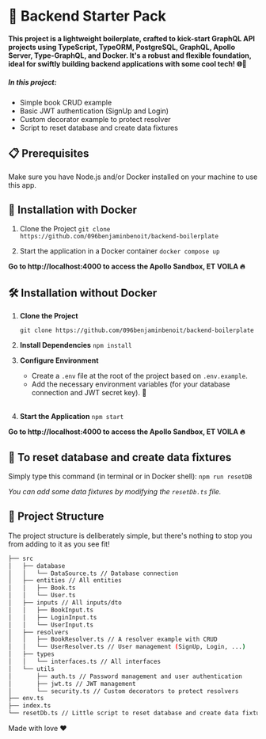 # 🚀 Backend Starter Pack

#### This project is a lightweight boilerplate, crafted to kick-start GraphQL API projects using TypeScript, TypeORM, PostgreSQL, GraphQL, Apollo Server, Type-GraphQL, and Docker. It's a robust and flexible foundation, ideal for swiftly building backend applications with some cool tech! 🌐🔧

##### In this project:
- Simple book CRUD example
- Basic JWT authentication (SignUp and Login)
- Custom decorator example to protect resolver
- Script to reset database and create data fixtures

## 📋 Prerequisites

Make sure you have Node.js and/or Docker installed on your machine to use this app.

## 🐳 Installation with Docker

1. Clone the Project
    `git clone https://github.com/096benjaminbenoit/backend-boilerplate`
    <br>

2. Start the application in a Docker container
    `docker compose up`
    <br>

**Go to http://localhost:4000 to access the Apollo Sandbox, ET VOILA 🔥**

## 🛠 Installation without Docker

1.  **Clone the Project**

    `git clone https://github.com/096benjaminbenoit/backend-boilerplate`
    <br>

2.  **Install Dependencies**
    `npm install`
    <br>

3.  **Configure Environment**
    - Create a `.env` file at the root of the project based on `.env.example`.
    - Add the necessary environment variables (for your database connection and JWT secret key). 🔑
    <br>

4.  **Start the Application**
    `npm start`

**Go to http://localhost:4000 to access the Apollo Sandbox, ET VOILA 🔥**

## 🔄 To reset database and create data fixtures
Simply type this command (in terminal or in Docker shell):
`npm run resetDB`

_You can add some data fixtures by modifying the `resetDb.ts` file._

## 📁 Project Structure

The project structure is deliberately simple, but there's nothing to stop you from adding to it as you see fit!

```bash
├── src
│   ├── database
│   │   └── DataSource.ts // Database connection
│   ├── entities // All entities
│   │   ├── Book.ts
│   │   └── User.ts
│   ├── inputs // All inputs/dto
│   │   ├── BookInput.ts
│   │   ├── LoginInput.ts
│   │   └── UserInput.ts
│   ├── resolvers
│   │   ├── BookResolver.ts // A resolver example with CRUD
│   │   └── UserResolver.ts // User management (SignUp, Login, ...)
│   ├── types
│   │   └── interfaces.ts // All interfaces
│   └── utils
│       ├── auth.ts // Password management and user authentication
│       ├── jwt.ts // JWT management
│       └── security.ts // Custom decorators to protect resolvers
├── env.ts
├── index.ts
└── resetDb.ts // Little script to reset database and create data fixtures
```

Made with love ❤️